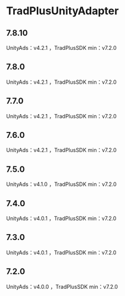 # TradPlusUnityAdapter

## 7.8.10

UnityAds：v4.2.1 ，TradPlusSDK min：v7.2.0

## 7.8.0

UnityAds：v4.2.1 ，TradPlusSDK min：v7.2.0

## 7.7.0

UnityAds：v4.2.1 ，TradPlusSDK min：v7.2.0

## 7.6.0

UnityAds：v4.2.1 ，TradPlusSDK min：v7.2.0

## 7.5.0

UnityAds：v4.1.0 ，TradPlusSDK min：v7.2.0

## 7.4.0

UnityAds：v4.0.1 ，TradPlusSDK min：v7.2.0

## 7.3.0

UnityAds：v4.0.1 ，TradPlusSDK min：v7.2.0

## 7.2.0

UnityAds：v4.0.0 ，TradPlusSDK min：v7.2.0